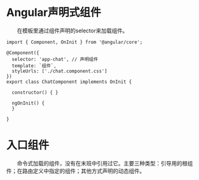 # Angular声明式组件
&emsp;&emsp;在模板里通过组件声明的selector来加载组件。
```
import { Component, OnInit } from '@angular/core';

@Component({
  selector: 'app-chat', // 声明组件
  template: `组件`,
  styleUrls: ['./chat.component.css']
})
export class ChatComponent implements OnInit {

  constructor() { }

  ngOnInit() {
  }

}

```

# 入口组件
&emsp;&emsp;命令式加载的组件，没有在末班中引用过它。主要三种类型：引导用的根组件；在路由定义中指定的组件；其他方式声明的动态组件。